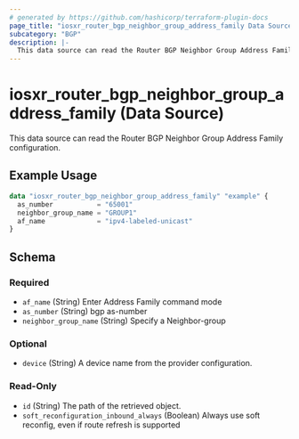 ```yaml
---
# generated by https://github.com/hashicorp/terraform-plugin-docs
page_title: "iosxr_router_bgp_neighbor_group_address_family Data Source - terraform-provider-iosxr"
subcategory: "BGP"
description: |-
  This data source can read the Router BGP Neighbor Group Address Family configuration.
---
```


# iosxr_router_bgp_neighbor_group_address_family (Data Source)

This data source can read the Router BGP Neighbor Group Address Family configuration.

## Example Usage

```terraform
data "iosxr_router_bgp_neighbor_group_address_family" "example" {
  as_number           = "65001"
  neighbor_group_name = "GROUP1"
  af_name             = "ipv4-labeled-unicast"
}
```

<!-- schema generated by tfplugindocs -->
## Schema

### Required

- `af_name` (String) Enter Address Family command mode
- `as_number` (String) bgp as-number
- `neighbor_group_name` (String) Specify a Neighbor-group

### Optional

- `device` (String) A device name from the provider configuration.

### Read-Only

- `id` (String) The path of the retrieved object.
- `soft_reconfiguration_inbound_always` (Boolean) Always use soft reconfig, even if route refresh is supported



